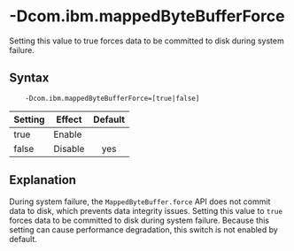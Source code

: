 <!--
* Copyright (c) 2017, 2018 IBM Corp. and others
*
* This program and the accompanying materials are made
* available under the terms of the Eclipse Public License 2.0
* which accompanies this distribution and is available at
* https://www.eclipse.org/legal/epl-2.0/ or the Apache
* License, Version 2.0 which accompanies this distribution and
* is available at https://www.apache.org/licenses/LICENSE-2.0.
*
* This Source Code may also be made available under the
* following Secondary Licenses when the conditions for such
* availability set forth in the Eclipse Public License, v. 2.0
* are satisfied: GNU General Public License, version 2 with
* the GNU Classpath Exception [1] and GNU General Public
* License, version 2 with the OpenJDK Assembly Exception [2].
*
* [1] https://www.gnu.org/software/classpath/license.html
* [2] http://openjdk.java.net/legal/assembly-exception.html
*
* SPDX-License-Identifier: EPL-2.0 OR Apache-2.0 OR GPL-2.0 WITH
* Classpath-exception-2.0 OR LicenseRef-GPL-2.0 WITH Assembly-exception
-->

# -Dcom.ibm.mappedByteBufferForce


Setting this value to true forces data to be committed to disk during system failure.

## Syntax

        -Dcom.ibm.mappedByteBufferForce=[true|false]

| Setting      | Effect  | Default                                                                            |
|--------------|---------|:----------------------------------------------------------------------------------:|
| true         | Enable  |                                                                                    |
| false        | Disable | <i class="fa fa-check" aria-hidden="true"></i><span class="sr-only">yes</span> |


## Explanation

During system failure, the `MappedByteBuffer.force` API does not commit data to disk, which prevents data integrity issues. Setting this value to `true` forces data to be committed to disk during system failure. Because this setting can cause performance degradation, this switch is not enabled by default.



<!-- ==== END OF TOPIC ==== dcomibmmappedbytebufferforce.md ==== -->
